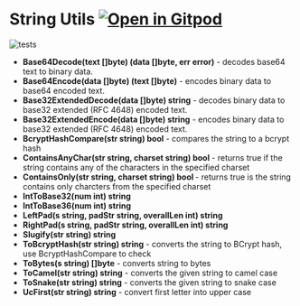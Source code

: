 # String Utils <a href="https://gitpod.io/#https://github.com/gouniverse/strutils" style="float:right:"><img src="https://gitpod.io/button/open-in-gitpod.svg" alt="Open in Gitpod" loading="lazy"></a>

![tests](https://github.com/gouniverse/utils/workflows/tests/badge.svg)

- <b>Base64Decode(text []byte) (data []byte, err error)</b> - decodes base64 text to binary data.
- <b>Base64Encode(data []byte) (text []byte)</b> -  encodes binary data to base64 encoded text.
- <b>Base32ExtendedDecode(data []byte) string</b> -  decodes binary data to base32 extended (RFC 4648) encoded text.
- <b>Base32ExtendedEncode(data []byte) string</b> -  encodes binary data to base32 extended (RFC 4648) encoded text.
- <b>BcryptHashCompare(str string) bool</b> - compares the string to a bcrypt hash
- <b>ContainsAnyChar(str string, charset string) bool</b> - returns true if the string contains any of the characters in the specified charset
- <b>ContainsOnly(str string, charset string) bool </b> - returns true is the string contains only charcters from the specified charset
- <b>IntToBase32(num int) string</b>
- <b>IntToBase36(num int) string</b>
- <b>LeftPad(s string, padStr string, overallLen int) string</b>
- <b>RightPad(s string, padStr string, overallLen int) string</b>
- <b>Slugify(str string) string</b>
- <b>ToBcryptHash(str string) string</b> - converts the string to BCrypt hash, use BcryptHashCompare to check
- <b>ToBytes(s string) []byte</b> - converts string to bytes
- <b>ToCamel(str string) string</b> - converts the given string to camel case
- <b>ToSnake(str string) string</b> - converts the given string to snake case
- <b>UcFirst(str string) string</b> - convert first letter into upper case

